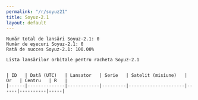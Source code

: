 ```yaml
---
permalink: "/r/soyuz21"
title: Soyuz-2.1
layout: default
---
```


    Număr total de lansări Soyuz-2.1: 0
    Număr de eșecuri Soyuz-2.1: 0
    Rată de succes Soyuz-2.1: 100.00%
    
    Lista lansărilor orbitale pentru racheta Soyuz-2.1
    
    
    | ID   | Dată (UTC)   | Lansator   | Serie   | Satelit (misiune)   | Or   | Centru   | R   |
    |------|--------------|------------|---------|---------------------|------|----------|-----|

